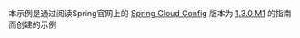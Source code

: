 本示例是通过阅读Spring官网上的 [Spring Cloud Config](http://cloud.spring.io/spring-cloud-config/) 版本为 [1.3.0 M1](http://cloud.spring.io/spring-cloud-static/spring-cloud-config/1.3.0.RC1/) 的指南而创建的示例
